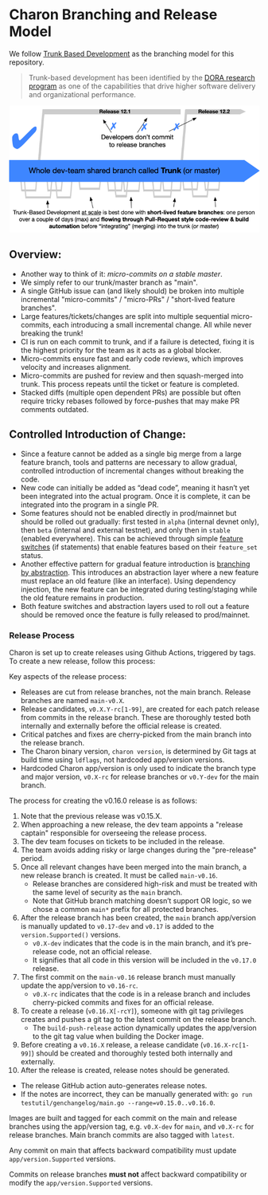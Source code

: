 # Charon Branching and Release Model

We follow [Trunk Based Development](https://trunkbaseddevelopment.com/) as the branching model for this repository.

> Trunk-based development has been identified by the [DORA research program](https://www.devops-research.com/research.html) as one of the capabilities that drive higher software delivery and organizational performance.

![Trunk Based Development](images/trunkbaseddev.png)

## Overview:

- Another way to think of it: *micro-commits on a stable master*.
- We simply refer to our trunk/master branch as "main".
- A single GitHub issue can (and likely should) be broken into multiple incremental "micro-commits" / "micro-PRs" / "short-lived feature branches".
- Large features/tickets/changes are split into multiple sequential micro-commits, each introducing a small incremental change. All while never breaking the trunk!
- CI is run on each commit to trunk, and if a failure is detected, fixing it is the highest priority for the team as it acts as a global blocker.
- Micro-commits ensure fast and early code reviews, which improves velocity and increases alignment.
- Micro-commits are pushed for review and then squash-merged into trunk. This process repeats until the ticket or feature is completed.
- Stacked diffs (multiple open dependent PRs) are possible but often require tricky rebases followed by force-pushes that may make PR comments outdated.

## Controlled Introduction of Change:

- Since a feature cannot be added as a single big merge from a large feature branch, tools and patterns are necessary to allow gradual, controlled introduction of incremental changes without breaking the code.
- New code can initially be added as “dead code”, meaning it hasn’t yet been integrated into the actual program. Once it is complete, it can be integrated into the program in a single PR.
- Some features should not be enabled directly in prod/mainnet but should be rolled out gradually: first tested in `alpha` (internal devnet only), then `beta` (internal and external testnet), and only then in `stable` (enabled everywhere). This can be achieved through simple [feature switches](https://trunkbaseddevelopment.com/feature-flags/) (if statements) that enable features based on their `feature_set` status.
- Another effective pattern for gradual feature introduction is [branching by abstraction](https://trunkbaseddevelopment.com/branch-by-abstraction/). This introduces an abstraction layer where a new feature must replace an old feature (like an interface). Using dependency injection, the new feature can be integrated during testing/staging while the old feature remains in production.
- Both feature switches and abstraction layers used to roll out a feature should be removed once the feature is fully released to prod/mainnet.

### Release Process

Charon is set up to create releases using Github Actions, triggered by tags. To create a new release, follow this process:

Key aspects of the release process:
- Releases are cut from release branches, not the main branch. Release branches are named `main-v0.X`.
- Release candidates, `v0.X.Y-rc[1-99]`, are created for each patch release from commits in the release branch. These are thoroughly tested both internally and externally before the official release is created.
- Critical patches and fixes are cherry-picked from the main branch into the release branch.
- The Charon binary version, `charon version`, is determined by Git tags at build time using `ldflags`, not hardcoded app/version versions.
- Hardcoded Charon app/version is only used to indicate the branch type and major version, `v0.X-rc` for release branches or `v0.Y-dev` for the main branch.

The process for creating the v0.16.0 release is as follows:
1. Note that the previous release was v0.15.X.
2. When approaching a new release, the dev team appoints a "release captain" responsible for overseeing the release process.
3. The dev team focuses on tickets to be included in the release.
4. The team avoids adding risky or large changes during the "pre-release" period.
5. Once all relevant changes have been merged into the main branch, a new release branch is created. It must be called `main-v0.16`.
   - Release branches are considered high-risk and must be treated with the same level of security as the `main` branch.
   - Note that GitHub branch matching doesn’t support OR logic, so we chose a common `main*` prefix for all protected branches.
6. After the release branch has been created, the `main` branch app/version is manually updated to `v0.17-dev` and `v0.17` is added to the `version.Supported()` versions.
   - `v0.X-dev` indicates that the code is in the main branch, and it’s pre-release code, not an official release.
   - It signifies that all code in this version will be included in the `v0.17.0` release.
7. The first commit on the `main-v0.16` release branch must manually update the app/version to `v0.16-rc`.
   - `v0.X-rc` indicates that the code is in a release branch and includes cherry-picked commits and fixes for an official release.
8. To create a release (`v0.16.X[-rcY]`), someone with git tag privileges creates and pushes a git tag to the latest commit on the release branch.
   - The `build-push-release` action dynamically updates the app/version to the git tag value when building the Docker image.
9. Before creating a `v0.16.X` release, a release candidate (`v0.16.X-rc[1-99]`) should be created and thoroughly tested both internally and externally.
10. After the release is created, release notes should be generated.
   - The release GitHub action auto-generates release notes.
   - If the notes are incorrect, they can be manually generated with: `go run testutil/genchangelog/main.go --range=v0.15.0..v0.16.0`.

Images are built and tagged for each commit on the main and release branches using the app/version tag, e.g. `v0.X-dev` for `main`, and `v0.X-rc` for release branches. Main branch commits are also tagged with `latest`.

Any commit on main that affects backward compatibility must update `app/version.Supported` versions.

Commits on release branches **must not** affect backward compatibility or modify the `app/version.Supported` versions.